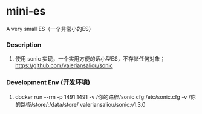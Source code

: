 # mini-es
A very small ES（一个非常小的ES）

### Description 

1. 使用 sonic 实现，一个实用方便的话小型ES，不存储任何对象；
   https://github.com/valeriansaliou/sonic


### Development Env (开发环境)

1. docker run --rm -p 1491:1491 -v /你的路径/sonic.cfg:/etc/sonic.cfg -v /你的路径/store/:/data/store/ valeriansaliou/sonic:v1.3.0
